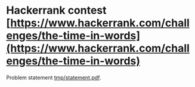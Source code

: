 # Hackerrank contest [https://www.hackerrank.com/challenges/the-time-in-words](https://www.hackerrank.com/challenges/the-time-in-words)

Problem statement [tmp/statement.pdf](tmp/statement.pdf).

